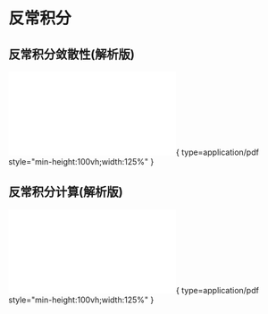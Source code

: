# 反常积分

## 反常积分敛散性(解析版)

![Alt text](imp_1.pdf){ type=application/pdf style="min-height:100vh;width:125%" }



## 反常积分计算(解析版)

![Alt text](imp_2.pdf){ type=application/pdf style="min-height:100vh;width:125%" }